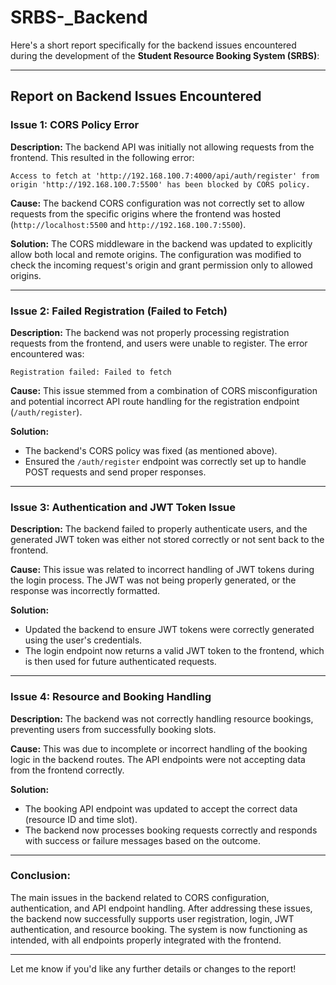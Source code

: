 # SRBS-_Backend

Here's a short report specifically for the backend issues encountered during the development of the **Student Resource Booking System (SRBS)**:

---

## Report on Backend Issues Encountered

### **Issue 1: CORS Policy Error**

**Description:**
The backend API was initially not allowing requests from the frontend. This resulted in the following error:
```
Access to fetch at 'http://192.168.100.7:4000/api/auth/register' from origin 'http://192.168.100.7:5500' has been blocked by CORS policy.
```

**Cause:**
The backend CORS configuration was not correctly set to allow requests from the specific origins where the frontend was hosted (`http://localhost:5500` and `http://192.168.100.7:5500`).

**Solution:**
The CORS middleware in the backend was updated to explicitly allow both local and remote origins. The configuration was modified to check the incoming request's origin and grant permission only to allowed origins.

---

### **Issue 2: Failed Registration (Failed to Fetch)**

**Description:**
The backend was not properly processing registration requests from the frontend, and users were unable to register. The error encountered was:
```
Registration failed: Failed to fetch
```

**Cause:**
This issue stemmed from a combination of CORS misconfiguration and potential incorrect API route handling for the registration endpoint (`/auth/register`).

**Solution:**
- The backend's CORS policy was fixed (as mentioned above).
- Ensured the `/auth/register` endpoint was correctly set up to handle POST requests and send proper responses.

---

### **Issue 3: Authentication and JWT Token Issue**

**Description:**
The backend failed to properly authenticate users, and the generated JWT token was either not stored correctly or not sent back to the frontend.

**Cause:**
This issue was related to incorrect handling of JWT tokens during the login process. The JWT was not being properly generated, or the response was incorrectly formatted.

**Solution:**
- Updated the backend to ensure JWT tokens were correctly generated using the user's credentials.
- The login endpoint now returns a valid JWT token to the frontend, which is then used for future authenticated requests.

---

### **Issue 4: Resource and Booking Handling**

**Description:**
The backend was not correctly handling resource bookings, preventing users from successfully booking slots.

**Cause:**
This was due to incomplete or incorrect handling of the booking logic in the backend routes. The API endpoints were not accepting data from the frontend correctly.

**Solution:**
- The booking API endpoint was updated to accept the correct data (resource ID and time slot).
- The backend now processes booking requests correctly and responds with success or failure messages based on the outcome.

---

### Conclusion:
The main issues in the backend related to CORS configuration, authentication, and API endpoint handling. After addressing these issues, the backend now successfully supports user registration, login, JWT authentication, and resource booking. The system is now functioning as intended, with all endpoints properly integrated with the frontend.

---

Let me know if you'd like any further details or changes to the report!

